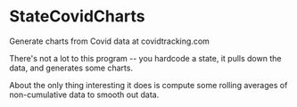 # StateCovidCharts
Generate charts from Covid data at covidtracking.com

There's not a lot to this program -- you hardcode a state, it pulls down the data, and generates some charts.

About the only thing interesting it does is compute some rolling averages of non-cumulative data to smooth out data.

